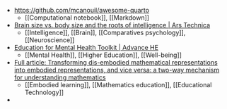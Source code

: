 - https://github.com/mcanouil/awesome-quarto
	- [[Computational notebook]], [[Markdown]]
- [Brain size vs. body size and the roots of intelligence | Ars Technica](https://arstechnica.com/science/2022/07/what-do-bird-brains-tell-us-about-the-basis-of-intelligence/?utm_social-type=owned&utm_medium=social&utm_source=twitter&utm_brand=ars)
	- [[Intelligence]], [[Brain]], [[Comparatives psychology]], [[Neuroscience]]
- [Education for Mental Health Toolkit | Advance HE](https://www.advance-he.ac.uk/knowledge-hub/education-mental-health-toolkit)
	- [[Mental Health]], [[Higher Education]], [[Well-being]]
- [Full article: Transforming dis-embodied mathematical representations into embodied representations, and vice versa: a two-way mechanism for understanding mathematics](https://www.tandfonline.com/doi/full/10.1080/2331186X.2022.2154041)
	- [[Embodied learning]], [[Mathematics education]], [[Educational Technology]]
-